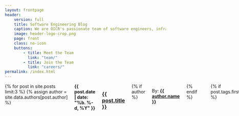 ```yaml
---
layout: frontpage
header: 
    version: full
    title: Software Engineering Blog
    caption: We are OICR's passionate team of software engineers, infrastructure specialists and bioinformaticians building tools to empower researchers in their endeavours to elucidate cancer. This blog allows us to share information about or cutting-edge technology, groundbreaking tools and upcoming events.
    image: header-logo-crop.png
    page: front
    class: no-icon
    buttons:
        - title: Meet the Team
          link: "team/"
        - title: Join the Team
          link: "careers/"
permalink: /index.html
---
```


<div class="large-8 columns posts">
  {% for post in site.posts limit:3 %}
  {% assign author = site.data.authors[post.author] %}
    <div class="row" >
      <div class="small-12 columns b30 blog_teaser">
        <span class="date-display"><strong>{{ post.date | date: "%b. %-d, %Y" }}</strong></span>
        <h3 class="post-title"><a href="{{ site.baseurl }}/{{ post.url }}">{{ post.title }}</a></h3>
        {% if author %}<p class="post-author">By: <a href="{{ site.baseurl }}/blog/category/{{ post.author }}"><strong>{{ author.name }}</strong></a></p>{% endif %}
        <div class="circles">
          <div class="circle"></div>
          <div class="circle"></div>
          <div class="circle"></div>
          <div class="circle"></div>
          <div class="circle"></div>
          <div class="circle"></div>
        </div>
        {% if post.tags.first %}
        <p class="post-tags">
          <i class="fa fa-tag" aria-hidden="true"></i>
          <span class="pr10">
            <strong>
              {% for tag in post.tags %}
                {{ tag }}
                {% unless forloop.last %}
                / 
                {% endunless %}
              {% endfor %}
            </strong>
          </span>
        </p>
        {% endif %}
        {% if post.teaser %}
          <div class="teaser">
            {% if post.teaser.image %}
            <img class="teaser-image" src="{{site.urlimg}}{{post.teaser.image}}" />
            {% endif %}
          {% if post.teaser.youtube %}
            <iframe width="560" height="315" src="https://www.youtube.com/embed/{{ post.teaser.youtube }}" frameborder="0" allowfullscreen></iframe>
          {% endif %}            
            <p>
              {{ post.teaser.info | strip_html | escape }}
            </p>
          </div>
        {% endif %}
        <p class="post-link"><a href="{{ site.baseurl }}{{ post.url }}" title="{{ site.data.language.read }} {{ post.title escape_once }}">Full Article &#187;</a></p>
      </div><!-- /.small-12.columns -->
    </div><!-- /.row -->
  {% endfor %}
  <div class="row">
    <div class="columns">
      {% include _action_buttons.html link='blog' text='View Full Blog' button='right' %}
    </div>
  </div>
</div>
